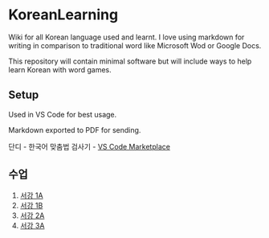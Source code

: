 # KoreanLearning

Wiki for all Korean language used and learnt. I love using markdown for writing in comparison to traditional word like Microsoft Wod or Google Docs.

This repository will contain minimal software but will include ways to help learn Korean with word games.

## Setup

Used in VS Code for best usage.

Markdown exported to PDF for sending.

단디 - 한국어 맞춤법 검사기 - [VS Code Marketplace](https://marketplace.visualstudio.com/items?itemName=fallroot.vscode-dandy)

## 수업

1. [서강 1A]()
1. [서강 1B]()
1. [서강 2A]()
1. [서강 3A](./%EC%84%9C%EA%B0%95%203A/README.md)